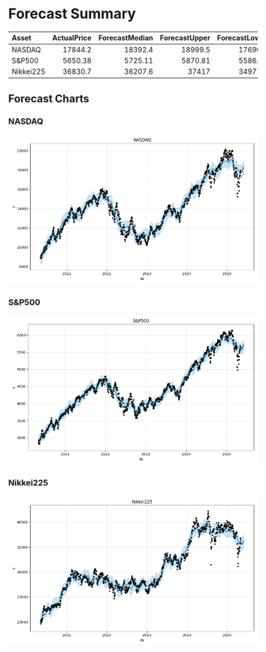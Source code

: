 # Forecast Summary

| Asset     |   ActualPrice |   ForecastMedian |   ForecastUpper |   ForecastLower | Action   |
|:----------|--------------:|-----------------:|----------------:|----------------:|:---------|
| NASDAQ    |      17844.2  |         18392.4  |        18999.5  |        17690.6  | BUY      |
| S&P500    |       5650.38 |          5725.11 |         5870.81 |         5586.98 | HOLD     |
| Nikkei225 |      36830.7  |         36207.6  |        37417    |        34977.5  | HOLD     |

## Forecast Charts

### NASDAQ

![NASDAQ Forecast](./NASDAQ_forecast.png)

### S&P500

![S&P500 Forecast](./S&P500_forecast.png)

### Nikkei225

![Nikkei225 Forecast](./Nikkei225_forecast.png)

